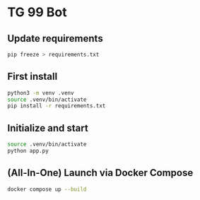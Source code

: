 # TG 99 Bot

## Update requirements

```sh
pip freeze > requirements.txt
```

## First install

```sh
python3 -m venv .venv
source .venv/bin/activate
pip install -r requirements.txt
```

## Initialize and start

```sh
source .venv/bin/activate
python app.py
```

## (All-In-One) Launch via Docker Compose

```sh
docker compose up --build
```
